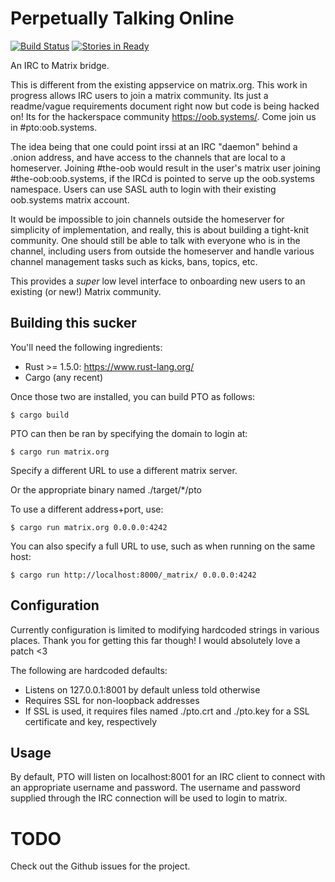 # Perpetually Talking Online

[![Build Status](https://travis-ci.org/tdfischer/pto.svg?branch=master)](https://travis-ci.org/tdfischer/pto)
[![Stories in Ready](https://badge.waffle.io/tdfischer/pto.png?label=ready&title=Ready)](https://waffle.io/tdfischer/pto)

An IRC to Matrix bridge.

This is different from the existing appservice on matrix.org. This work in
progress allows IRC users to join a matrix community. Its just a readme/vague
requirements document right now but code is being hacked on! Its for the
hackerspace community https://oob.systems/. Come join us in
#pto:oob.systems.

The idea being that one could point irssi at an IRC "daemon" behind a .onion
address, and have access to the channels that are local to a homeserver. Joining
\#the-oob would result in the user's matrix user joining \#the-oob:oob.systems, if
the IRCd is pointed to serve up the oob.systems namespace. Users can use SASL
auth to login with their existing oob.systems matrix account.

It would be impossible to join channels outside the homeserver for simplicity of
implementation, and really, this is about building a tight-knit community. One
should still be able to talk with everyone who is in the channel, including
users from outside the homeserver and handle various channel management tasks
such as kicks, bans, topics, etc.

This provides a *super* low level interface to onboarding new users to an
existing (or new!) Matrix community.

## Building this sucker

You'll need the following ingredients: 

- Rust >= 1.5.0: https://www.rust-lang.org/
- Cargo (any recent)

Once those two are installed, you can build PTO as follows:

  ``$ cargo build``

PTO can then be ran by specifying the domain to login at:

  ``$ cargo run matrix.org``

Specify a different URL to use a different matrix server.

Or the appropriate binary named ./target/\*/pto

To use a different address+port, use:

  ``$ cargo run matrix.org 0.0.0.0:4242``

You can also specify a full URL to use, such as when running on the same host:

  ``$ cargo run http://localhost:8000/_matrix/ 0.0.0.0:4242``

## Configuration

Currently configuration is limited to modifying hardcoded strings in various
places. Thank you for getting this far though! I would absolutely love a patch
<3

The following are hardcoded defaults:

- Listens on 127.0.0.1:8001 by default unless told otherwise
- Requires SSL for non-loopback addresses
- If SSL is used, it requires files named ./pto.crt and ./pto.key for a SSL
  certificate and key, respectively

## Usage

By default, PTO will listen on localhost:8001 for an IRC client to connect with
an appropriate username and password. The username and password supplied through
the IRC connection will be used to login to matrix.

# TODO

Check out the Github issues for the project.
